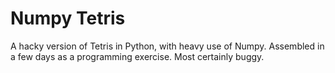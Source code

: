# Numpy Tetris
A hacky version of Tetris in Python, with heavy use of Numpy. Assembled in a few days as a programming exercise. Most certainly buggy.   
